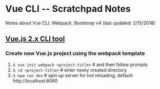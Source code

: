 # Vue CLI -- Scratchpad Notes

Notes about Vue CLI, Webpack, Bootstrap v4 (last updated: 2/15/2018)

## [Vue.js 2.x CLI tool](https://vuejs.org/v2/guide/installation.html#CLI)

### Create new Vue.js project using the webpack template
1) `$ vue init webpack <project-title>` # and then follow prompts
2) `$ cd <project-title>`               # enter newly created directory
3) `$ npm run dev`                      # spin up server for hot reloading, default: http://localhost:8080

### 
